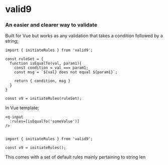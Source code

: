 # valid9
### An easier and clearer way to validate

Built for Vue but works as any validation that takes a condition followed by a string;


```
import { initiateRules } from 'valid9';

const ruleSet = {
  function isEqualTo(val, param1){
    const condition = val === param1;
    const msg = `${val} does not equal ${param1}`;
    
    return { condition, msg }
  }
}

const v9 = initiateRules(ruleSet);
```

In Vue template;

```
<q-input
  :rules=[isEqualTo('someValue')]
/>


```


```
import { initiateRules } from 'valid9';

const v9 = initiateRules();
```

This comes with a set of default rules mainly pertaining to string len


